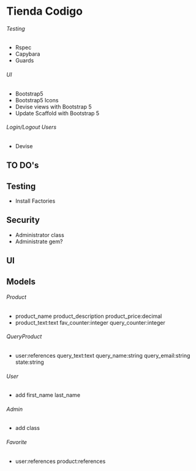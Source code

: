 # Tienda Codigo

###### Testing
- Rspec
- Capybara
- Guards

###### UI
- Bootstrap5
- Bootstrap5 Icons
- Devise views with Bootstrap 5
- Update Scaffold with Bootstrap 5

###### Login/Logout Users
- Devise

## TO DO's

## Testing
- Install Factories

## Security
- Administrator class
- Administrate gem?

## UI


## Models

###### Product
- product_name product_description product_price:decimal
- product_text:text fav_counter:integer query_counter:integer

###### QueryProduct
- user:references query_text:text query_name:string query_email:string state:string

###### User
- add first_name last_name

###### Admin
- add class

###### Favorite
- user:references product:references